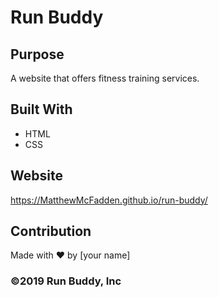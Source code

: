 # Run Buddy

## Purpose
A website that offers fitness training services.

## Built With
* HTML
* CSS

## Website
https://MatthewMcFadden.github.io/run-buddy/

## Contribution
Made with ❤️ by [your name]

### ©️2019 Run Buddy, Inc 
